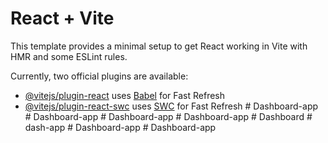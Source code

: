 # React + Vite

This template provides a minimal setup to get React working in Vite with HMR and some ESLint rules.

Currently, two official plugins are available:

- [@vitejs/plugin-react](https://github.com/vitejs/vite-plugin-react/blob/main/packages/plugin-react/README.md) uses [Babel](https://babeljs.io/) for Fast Refresh
- [@vitejs/plugin-react-swc](https://github.com/vitejs/vite-plugin-react-swc) uses [SWC](https://swc.rs/) for Fast Refresh
#   D a s h b o a r d - a p p  
 #   D a s h b o a r d - a p p  
 #   D a s h b o a r d - a p p  
 #   D a s h b o a r d - a p p  
 #   D a s h b o a r d  
 #   d a s h - a p p  
 #   D a s h b o a r d - a p p  
 #   D a s h b o a r d - a p p  
 